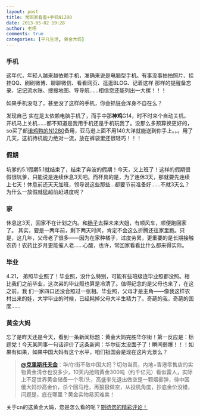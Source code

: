 ```yaml
---
layout: post
title: 常回家看看+手机N1280
date: 2013-05-02 19:28
author: 老杨
comments: true
categories: [平凡生活, 黄金大妈]
---
```

<h3>手机</h3>
这年代，年轻人越来越依赖手机，准确来说是电脑型手机。有事没事拍拍照片、挂挂QQ、刷刷微博、聊聊微信、看看网页、逛逛BLOG、记着这样 那样的提醒备忘录、记记流水账、搜搜地图、导导航……相信您还能列出一大摞！！！

如果手机没电了，甚至没了这样的手机，你会抓狂会浑身不自在么？

<!--more-->

发现自己 实在是太依赖电脑手机了，而手中那<strong>神鸡</strong>G14，时不时来个自动关机，开机马上关机……都不知道是我用手机还是手机玩我了。没那么多预算换更好的，so买了部<a title="N1280" href="http://www.amazon.cn/gp/product/B003V8AK58/ref=as_li_ss_tl?ie=UTF8&amp;camp=536&amp;creative=3132&amp;creativeASIN=B003V8AK58&amp;linkCode=as2&amp;tag=utf8f-23" target="_blank" rel="external nofollow">诺鸡鸭的N1280</a>备用，亚马逊上面不用140大洋就能送到你手上。。。用了几天，这机待机能力绝对一流，放在裤袋里还很轻巧！！！
<h3>假期</h3>
坑爹的5.1假期5.1就结束了，结束了奔波的假期！今天，又上班了！这样的假期很假很坑爹，只能说是连续休息3天吧。而杯具的是，为了连休3天，那就要先连续上七天！休息前还天天加班，领导说这些那些...都要节前准备好……不就3天么？为什么一放假就猛超前赶进度呢？
<h3>家</h3>
休息这3天，回家不在计划之内。和<a title="嫦子" href="/author/小嫦子" target="_blank">肠子</a>去探未来大姐，有顺风车，顺便跑回家了。
其实，要是一两年前，剩下两天时间，肯定不会这么折腾还往家里跑。只是，这几年，父母老了很多——因为在家种橘子，过度劳累，更重要的是长期接触农药！农药比岁月更能催人老……心酸，也许，常回家看看比什么都来得实际。
<h3>毕业</h3>
4.21， 弟照毕业照了！毕业照，没什么特别，可能有些班级连毕业照都没照。相比我们之前毕业，这次弟的毕业照也算是冷清了。值得纪念的是父母也来了，在这之前，我 们一家四口还没合照过一张相。毕业照，父母才是主角——像我这样农村出来的娃，大学毕业的时候，已经耗掉父母大半生精力了。奇葩的我，奇葩的国度……
<h3>黄金大妈</h3>
忘了是昨天还是今天，看到一条新闻标题：黄金大妈完胜华尔街！第一反应是：标题党！今天某同事一句话评价了这条新闻：华尔街太没面子了！瞬间弱爆！！！如果有如果，如果中国大妈有这个水平，咱们祖国会是现在这片光景么？
<blockquote><strong><a title="" href="http://t.qq.com/christopherjing" target="_blank" rel="external nofollow">@克里斯托夫金</a></strong>：华/尔街不敌中国大妈？切勿当真，内地+香港零售店的实物黄金清仓也没多少，10天内抢购黄金300吨（约千亿元）看似雷人，实际上不足世界黄金储备一个零/头，高盛率先退出做空是一颗烟雾弹，待中国傻大妈炒高金价，杀个回马枪，再狠狠做空，从投机角度，抄底金价没错，问题是，底在哪里？黄金实物易买难卖！</blockquote>

关于cn的这黄金大妈，您是怎么看的呢？<a title="评论" href="#respond">期待您的精彩评论！</a>
